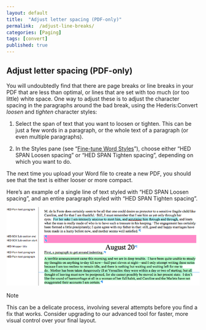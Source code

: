 ```yaml
---
layout: default
title:  "Adjust letter spacing (PDF-only)"
permalink:  /adjust-line-breaks/
categories: [Paging]
tags: [convert]
published: true
---
```


<section data-type="chapter" class="hsecchapter" data-hederis-type="hsecchapter" id="adjust-line-breaks" data-pi-attrs="id: adjust-line-breaks; data-tags: convert;" role="doc-chapter" data-tags="convert" data-author-name=" " data-book-title=" " title="Adjust letter spacing (PDF-only)"><h1 data-hederis-type="hblkchaptitle" class="hblkchaptitle" id="pKeluZJsS">Adjust letter spacing (PDF-only)</h1><p class="hblkp" data-hederis-type="hblkp" id="piP3RLIJg">You will undoubtedly find that there are page breaks or line breaks in your PDF that are less than optimal, or lines that are set with too much (or too little) white space. One way to adjust these is to adjust the character spacing in the paragraphs around the bad break, using the Hederis:Convert <em class="hspanem" data-hederis-type="hspanem" id="pmhANQkus">loosen</em> and <em class="hspanem" data-hederis-type="hspanem" id="pu19Tx7Af">tighten</em> character styles:</p><ol class="hwprnumlist" data-hederis-type="hwprnumlist" id="pJTMvbqhP"><li class="hblkoli" data-hederis-type="hblkoli" id="li0U980FJT"><p class="hblkoli" data-hederis-type="hblklip" id="p4hse3fkV">Select the span of text that you want to loosen or tighten. This can be just a few words in a paragraph, or the whole text of a paragraph (or even multiple paragraphs). </p></li><li class="hblkoli" data-hederis-type="hblkoli" id="liBAFOj65A"><p class="hblkoli" data-hederis-type="hblklip" id="p2nXX4rVd">In the Styles pane (see &#8220;<a href="{% post_url 2020-08-18-13-WorkingwithMicrosoftWord %}" data-hederis-type="hspana" id="puoNkMWFw"><span class="Hyperlink" data-hederis-type="hspnspan" id="pPTnMH14K">Fine-tune Word Styles</span></a>&#8221;), choose either &#8220;HED SPAN Loosen spacing&#8221; or &#8220;HED SPAN Tighten spacing&#8221;, depending on which you want to do.</p></li></ol><p class="hblkp" data-hederis-type="hblkp" id="pu3GUQdJZ">The next time you upload your Word file to create a new PDF, you should see that the text is either looser or more compact.</p><p class="hblkp" data-hederis-type="hblkp" id="pwvlR0Z6f">Here&#8217;s an example of a single line of text styled with &#8220;HED SPAN Loosen spacing&#8221;, and an entire paragraph styled with &#8220;HED SPAN Tighten spacing&#8221;.</p><img data-hederis-type="hblkimg" class="hblkimg" id="p2nn3CCqI" src="/images/loosetight1.png" data-img-src="loosetight1.png"/><aside class="hwprbox box" data-hederis-type="hwprbox" id="plyIRDU5m" data-type="sidebar"><p class="hblktype" data-hederis-type="hblktype" id="p0d6CeKvo">Note</p><p class="hblkp" data-hederis-type="hblkp" id="pfgoUfFKy">This can be a delicate process, involving several attempts before you find a fix that works. Consider upgrading to our advanced tool for faster, more visual control over your final layout.</p></aside></section>